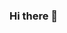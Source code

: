 ### Hi there 👋

<!--
**klmoy/klmoy** is a ✨ _special_ ✨ repository because its `README.md` (this file) appears on your GitHub profile.

Here are some ideas to get you started:

- 🔭 I’m currently working on ...
- 🌱 I’m currently learning ...
- 👯 I’m looking to collaborate on ecological research
- 🤔 I’m looking for help with ...
- 💬 Ask me about ...
- 📫 How to reach me: kmoy2@umbc.edu
- 😄 Pronouns: they/them
- ⚡ Fun fact: I was once strangled by a snake during a children's birthday party.
-->

